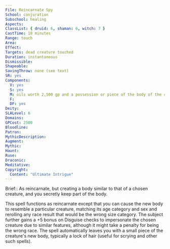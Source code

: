 ```yaml
---
File: Reincarnate Spy
School: conjuration
Subschool: healing
Aspects: 
ClassList: { druid: 6, shaman: 6, witch: 7 }
CastTime: 10 minutes
Range: touch
Area: 
Effect: 
Targets: dead creature touched
Duration: instantaneous
Dismissible: 
Shapeable: 
SavingThrow: none (see text)
SR: yes
Components:
  V: yes
  S: yes
  M: oils worth 2,500 gp and a possession or piece of the body of the creature to resemble
  F: 
  DF: yes
Deity: 
SLALevel: 6
Domains: 
GPCost: 2500
Bloodline: 
Patron: 
MythicDescription: 
Augment: 
Mythic: 
Haunt: 
Ruse: 
Draconic: 
Meditative: 
Copyright:
  Content: "Ultimate Intrigue"
---
```

Brief:: As reincarnate, but creating a body similar to that of a chosen creature, and you secretly keep part of the body.

This spell functions as reincarnate except that you can cause the new body to resemble a particular creature, matching its age  category and sex and rerolling any race result that would be the wrong size category. The subject further gains a +5 bonus on Disguise checks to impersonate the chosen creature due to similar features, although it might take a penalty for being the wrong race.  The spell automatically leaves you with a small piece of the creature's new body, typically a lock of hair (useful for scrying and other such spells).
